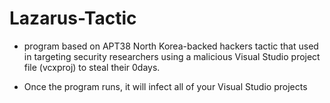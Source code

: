 # Lazarus-Tactic

* program based on APT38 North Korea-backed hackers tactic that used in targeting security researchers using a malicious Visual Studio project file (vcxproj) to steal their 0days.

* Once the program runs, it will infect all of your Visual Studio projects
